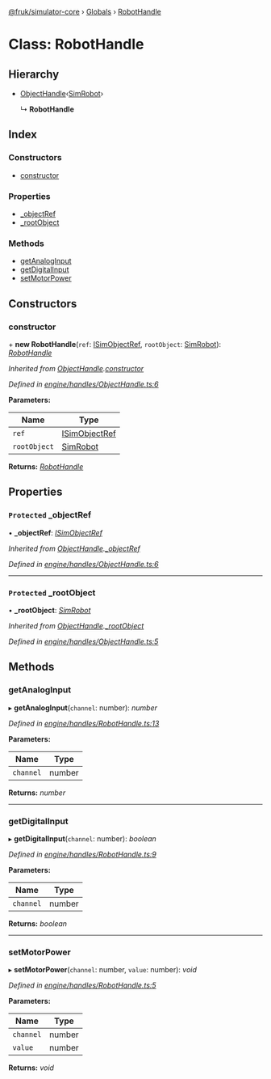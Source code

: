[@fruk/simulator-core](../README.md) › [Globals](../globals.md) › [RobotHandle](robothandle.md)

# Class: RobotHandle

## Hierarchy

* [ObjectHandle](objecthandle.md)‹[SimRobot](simrobot.md)›

  ↳ **RobotHandle**

## Index

### Constructors

* [constructor](robothandle.md#constructor)

### Properties

* [_objectRef](robothandle.md#protected-_objectref)
* [_rootObject](robothandle.md#protected-_rootobject)

### Methods

* [getAnalogInput](robothandle.md#getanaloginput)
* [getDigitalInput](robothandle.md#getdigitalinput)
* [setMotorPower](robothandle.md#setmotorpower)

## Constructors

###  constructor

\+ **new RobotHandle**(`ref`: [ISimObjectRef](../interfaces/isimobjectref.md), `rootObject`: [SimRobot](simrobot.md)): *[RobotHandle](robothandle.md)*

*Inherited from [ObjectHandle](objecthandle.md).[constructor](objecthandle.md#constructor)*

*Defined in [engine/handles/ObjectHandle.ts:6](https://github.com/FRUK-Simulator/SimulatorCore/blob/cdc4cfb/src/engine/handles/ObjectHandle.ts#L6)*

**Parameters:**

Name | Type |
------ | ------ |
`ref` | [ISimObjectRef](../interfaces/isimobjectref.md) |
`rootObject` | [SimRobot](simrobot.md) |

**Returns:** *[RobotHandle](robothandle.md)*

## Properties

### `Protected` _objectRef

• **_objectRef**: *[ISimObjectRef](../interfaces/isimobjectref.md)*

*Inherited from [ObjectHandle](objecthandle.md).[_objectRef](objecthandle.md#protected-_objectref)*

*Defined in [engine/handles/ObjectHandle.ts:6](https://github.com/FRUK-Simulator/SimulatorCore/blob/cdc4cfb/src/engine/handles/ObjectHandle.ts#L6)*

___

### `Protected` _rootObject

• **_rootObject**: *[SimRobot](simrobot.md)*

*Inherited from [ObjectHandle](objecthandle.md).[_rootObject](objecthandle.md#protected-_rootobject)*

*Defined in [engine/handles/ObjectHandle.ts:5](https://github.com/FRUK-Simulator/SimulatorCore/blob/cdc4cfb/src/engine/handles/ObjectHandle.ts#L5)*

## Methods

###  getAnalogInput

▸ **getAnalogInput**(`channel`: number): *number*

*Defined in [engine/handles/RobotHandle.ts:13](https://github.com/FRUK-Simulator/SimulatorCore/blob/cdc4cfb/src/engine/handles/RobotHandle.ts#L13)*

**Parameters:**

Name | Type |
------ | ------ |
`channel` | number |

**Returns:** *number*

___

###  getDigitalInput

▸ **getDigitalInput**(`channel`: number): *boolean*

*Defined in [engine/handles/RobotHandle.ts:9](https://github.com/FRUK-Simulator/SimulatorCore/blob/cdc4cfb/src/engine/handles/RobotHandle.ts#L9)*

**Parameters:**

Name | Type |
------ | ------ |
`channel` | number |

**Returns:** *boolean*

___

###  setMotorPower

▸ **setMotorPower**(`channel`: number, `value`: number): *void*

*Defined in [engine/handles/RobotHandle.ts:5](https://github.com/FRUK-Simulator/SimulatorCore/blob/cdc4cfb/src/engine/handles/RobotHandle.ts#L5)*

**Parameters:**

Name | Type |
------ | ------ |
`channel` | number |
`value` | number |

**Returns:** *void*
